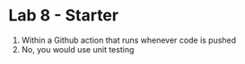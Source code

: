 # Lab 8 - Starter
1. Within a Github action that runs whenever code is pushed 
2. No, you would use unit testing